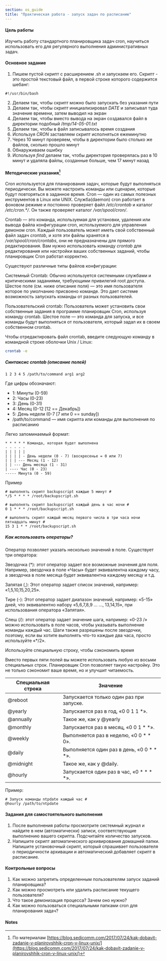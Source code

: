 ```yaml
---
section: os_guide
title: "Практическая работа - запуск задач по расписанию"
---
```


#### Цель работы

Изучить работу стандартного планировщика задач cron, научиться использовать его для регулярного выполнения административных задач.

#### Основное задание


1. Пишем пустой скрипт с расширением .sh и запускаем его. Скрипт - это простой текстовый файл, в первой строке которого содержится шебанг:

```
#!/usr/bin/bash
```
2. Делаем так, чтобы скрипт можно было запускать без указания пути
3. Делаем так, чтобы скрипт инициализировал _DATE_ и записывал туда значение времени, затем выводил на экран
4. Делаем так, чтобы вместо вывода на экран создавался файл в директории подобный /_tmp/14-05-01.txt_
5. Делаем так, чтобы в файл записывалось время создания
6. Используя _CRON_ заставляем скрипт исполняться ежеминутно
7. Через 10 минут проверяем, чтобы в директории было столько же файлов, сколько прошло минут
8. Обнаруживаем ошибку
9. Используя _find_ делаем так, чтобы директория проверялась раз в 10 минут и удаляла файлы, созданные больше, чем 17 минут назад


#### Методические указания[^1]

Cron используется для планирования задач, которые будут выполняться периодически. Вы можете настроить команды или сценарии, которые будут повторяться в заданное время. Cron — один из самых полезных инструментов в Linux или UNIX. Служба(daemon) cron работает в фоновом режиме и постоянно проверяет файл _/etc/crontab_ и каталог _/etc/cron.\*/_. Он также проверяет каталог _/var/spool/cron/_.

Crontab — это команда, используемая для установки, удаления или вывода файла конфигурации cron, используемого для управления демоном cron. Каждый пользователь может иметь свой собственный файл задач _crontab_, и хотя эти файлы хранятся в _/var/spool/cron/crontabs_, они не предназначены для прямого редактирования. Вам нужно использовать команду _crontab_ для редактирования или настройки ваших собственных заданий, чтобы планировщик Cron работал корректно.

Существуют различные типы файлов конфигурации:

Системный Сrontab: Обычно используется системными службами и критическими заданиями, требующими привилегий root доступа. Шестое поле (см. ниже описание поля) — это имя пользователя которое по умолчанию присвоено команде. Это дает системе возможность запускать команды от разных пользователей.

Пользовательский crontab: Пользователь может установить свои собственные задания в программе планировщик Cron, используя команду crontab. Шестое поле — это команда для запуска, и все команды будут выполняться от пользователя, который задал их в своем собственном crontab.

Чтобы отредактировать файл crontab, введите следующую команду в командной строке оболочки Unix / Linux:

```bash
crontab -e
```

##### Синтаксис crontab (описание полей)

```
1 2 3 4 5 /path/to/command arg1 arg2
```

Где цифры обозначают:

* 1: Минуты (0-59)
* 2: Часы (0-23)
* 3: День (0-31)
* 4: Месяц (0-12 [12 == Декабрь])
* 5: День недели (0-7 [7 или 0 == sunday])
* /path/to/command — имя скрипта или команды для выполнения по расписанию

Легко запоминаемый формат:

```
* * * * * Команда, которая будет выполнена
- - - - -
| | | | |
| | | | - День недели (0 - 7) (воскресенье = 0 или 7)
| | | --- Месяц (1 - 12)
| | --- День месяца (1 - 31)
| ---- Час (0 - 23)
----- Минута (0 - 59)
```

Пример

```
# выполнять скрипт backupscript каждые 5 минут #
*/5 * * * * /root/backupscript.sh

# выполнять скрипт backupscript каждый день в час ночи #
0 1 * * * /root/backupscript.sh

# выполнять скрипт каждый месяц первого числа в три часа ночи пятнадцать минут #
15 3 1 * * /root/backupscript.sh
```

#####  Как использовать операторы?

Оператор позволяет указать несколько значений в поле. Существует три оператора:

Звездочка (\*): этот оператор задает все возможные значения для поля. Например, звездочка в поле «Часы» будет эквивалентна каждому часу, а звездочка в поле месяца будет эквивалентна каждому месяцу и т.д.

Запятая (,): Этот оператор задает список значений, например: «1,5,10,15,20,25».

Тире (-): Этот оператор задает диапазон значений, например: «5-15» дней, что эквивалентно набору «5,6,7,8,9 … …, 13,14,15», при использования оператора «Запятая».

Слеш (/): этот оператор задает значение шага, например: «0-23 /» можно использовать в поле часов, чтобы указывать выполнение команды каждый час. Шаги также разрешены после звездочки, поэтому, если вы хотите выполнять что-то каждые два часа, просто используйте «\*/2».

Используйте специальную строку, чтобы сэкономить время

Вместо первых пяти полей вы можете использовать любую из восьми специальных строк. Планировщик Cron  позволяет такую настройку. Это не только сэкономит ваше время, но и улучшит читаемость.

| Специальная строка | Значение |
|---|---|
| @reboot| Запускается только один раз при запуске.|
| @yearly| Запускается раз в год, «0 0 1 1 \*».|
| @annually | Такое же, как у @yearly|
| @monthly | Запускается раз в месяц, «0 0 1 \* \*».|
| @weekly | Выполняется раз в неделю, «0 0 \* \* 0».|
| @daily | Выполняется один раз в день, «0 0 \* \* \*».|
| @midnight | Такое же, как у @daily.|
| @hourly | Запускается один раз в час, «0 \* \* \* \*».|

Пример:

```
# Запуск команды ntpdate каждый час #
@hourly /path/to/ntpdate
```

#### Задания для самостоятельного выполнения

1. После выполнения работы просмотрите системный журнал и найдите в нем (автоматически) записи, соответствующие выполнению вашего скрипта. Подсчитайте количество запусков.
2. Напишите скрипт автоматического архивирования домашней папки. Напишите установочный скрипт, который спрашивает пользователя о периодичности архивации и автоматический добавляет скрипт в расписание.

#### Контрольные вопросы

1. Как можно запретить определенным пользователям запуск заданий планировщика?
2. Как можно просмотреть или удалить расписание текущего пользователя?
3. Что такое демонизация процесса? Зачем оно нужно?
4. Как можно пользоваться специальными папками cron для планирования задач?

#### Notes

[^1]:
     По материалам [https://blog.sedicomm.com/2017/07/24/kak-dobavit-zadanie-v-planirovshhik-cron-v-linux-unix/](https://blog.sedicomm.com/2017/07/24/kak-dobavit-zadanie-v-planirovshhik-cron-v-linux-unix/)
